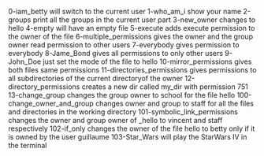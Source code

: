 0-iam_betty will switch to the current user
1-who_am_i show your name 
2-groups print all the groups in the current user part
3-new_owner changes to hello 
4-empty will have an empty file
5-execute adds execute permission to the owner of the file
6-multiple_permissions gives the owner and the group owner read permission to other users
7-everybody gives permission to everybody
8-Jame_Bond gives all permissions to only other users 
9-John_Doe just set the mode of the file to hello
10-mirror_permissions gives both files same permissions
11-directories_permissions gives permissions to all subdirectories of the current directoryof the owner 
12-directory_permissions creates a new dir called my_dir with permission 751 
13-change_group changes the group owner to school for the file hello 
100-change_owner_and_group changes owner and group to staff for all the files and directories in the working directory 
101-symbolic_link_permissions changes the owner and group owner of _hello to vincent and staff respectively 
102-if_only changes the owner of the file hello to betty only if it is owned by the user guillaume 
103-Star_Wars will play the StarWars IV in the terminal  
